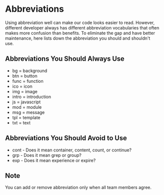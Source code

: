 Abbreviations
=============

Using abbreviation well can make our code looks easier to read. However, different developer always has different abbreviation vocabularies that often makes more confusion than benefits. To eliminate the gap and have better maintenance, here lists down the abbreviation you should and shouldn't use.

## Abbreviations You Should Always Use

* bg = background
* btn = button
* func = function
* ico = icon
* img = image
* intro = introduction
* js = javascript
* mod = module
* msg = message
* tpl = template
* txt = text

## Abbreviations You Should Avoid to Use

* cont - Does it mean container, content, count, or continue?
* grp - Does it mean grep or group?
* exp - Does it mean experience or expire?

## Note

You can add or remove abbreviation only when all team members agree.
